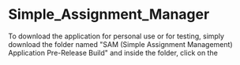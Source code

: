 # Simple_Assignment_Manager

To download the application for personal use or for testing, simply download the folder named "SAM (Simple Assignment Management) Application Pre-Release Build" and inside the folder, click on the 
